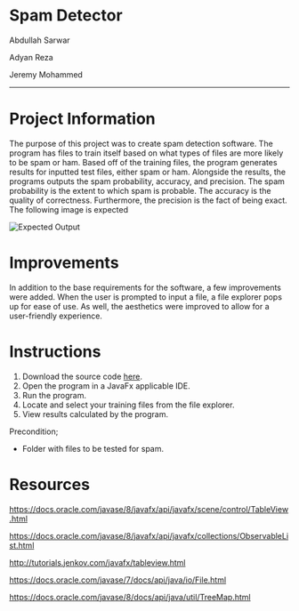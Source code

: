 # **Spam Detector**
Abdullah Sarwar

Adyan Reza

Jeremy Mohammed


---

**Project Information**
=====================

The purpose of this project was to create spam detection software. The program has files to train itself based on what types of files are more likely to be spam or
ham. Based off of the training files, the program generates results for inputted test files, either spam or ham. Alongside the results, the programs outputs the 
spam probability, accuracy, and precision. The spam probability is the extent to which spam is probable. The accuracy is the quality of correctness. Furthermore,
the precision is the fact of being exact.  The following image is expected

![Expected Output](https://user-images.githubusercontent.com/59875684/110400556-d172ea00-8045-11eb-9745-0f7490f55e2c.png)

**Improvements**
=====================

In addition to the base requirements for the software, a few improvements were added. When the user is prompted to input a file, a file explorer pops up for ease 
of use. As well, the aesthetics were improved to allow for a user-friendly experience.

**Instructions**
=====================

1. Download the source code [here](https://github.com/Abdullahsrwr/assignment1_CSCI2020U).
2. Open the program in a JavaFx applicable IDE.
3. Run the program.
4. Locate and select your training files from the file explorer.
5. View results calculated by the program. 

Precondition;
* Folder with files to be tested for spam.

**Resources**
=====================

https://docs.oracle.com/javase/8/javafx/api/javafx/scene/control/TableView.html

https://docs.oracle.com/javase/8/javafx/api/javafx/collections/ObservableList.html

http://tutorials.jenkov.com/javafx/tableview.html

https://docs.oracle.com/javase/7/docs/api/java/io/File.html

https://docs.oracle.com/javase/8/docs/api/java/util/TreeMap.html
